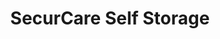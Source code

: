 ---
title: "SecurCare Self Storage"
url: /riverbank/securcare-self-storage-patterson-road/
shop: storage rental
---